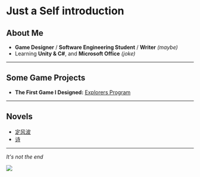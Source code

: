 # Just a Self introduction


## About Me

- **Game Designer** / **Software Engineering Student** / **Writer** *(maybe)*
- Learning **Unity & C#**, and **Microsoft Office** *(joke)*

---

## Some Game Projects

- **The First Game I Designed:** [Explorers Program](https://github.com/JerryMaomao343/Explorers_Program)

---

## Novels

- [定风波](https://www.bilibili.com/opus/775515710563549254?spm_id_from=333.1387.0.0)  
- [诗](https://www.bilibili.com/opus/943714334826037287/?from=readlist)

---

*It's not the end*

![](https://i.pximg.net/img-master/img/2025/07/27/21/49/58/133187084_p0_master1200.jpg)  

